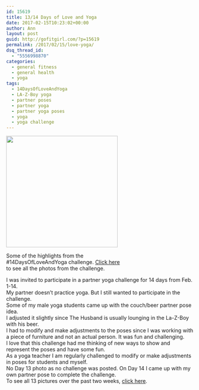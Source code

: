 ```yaml
---
id: 15619
title: 13/14 Days of Love and Yoga
date: 2017-02-15T10:23:02+00:00
author: Ann
layout: post
guid: http://gofitgirl.com/?p=15619
permalink: /2017/02/15/love-yoga/
dsq_thread_id:
  - "5556998870"
categories:
  - general fitness
  - general health
  - yoga
tags:
  - 14DaysOfLoveAndYoga
  - LA-Z-Boy yoga
  - partner poses
  - partner yoga
  - partner yoga poses
  - yoga
  - yoga challenge
---
```

<div id="attachment_15620" style="width: 310px" class="wp-caption alignleft">
  <a href="http://gofitgirl.com/2017/02/love-yoga/lay-collage/" rel="attachment wp-att-15620"><img class="wp-image-15620 size-medium" src="http://gofitgirl.com/wp-content/uploads/2017/02/LAY-collage-300x300.jpg" width="300" height="300" /></a>
  
  <p class="wp-caption-text">
    Some of the highlights from the #14DaysOfLoveAndYoga challenge. <a href="https://www.facebook.com/pg/GoFitGirl/photos/?tab=album&album_id=1261578210597626#">Click here</a> to see all the photos from the challenge.
  </p>
</div>

  
I was invited to participate in a partner yoga challenge for 14 days from Feb. 1-14.  
My partner doesn&#8217;t practice yoga. But I still wanted to participate in the challenge.  
Some of my male yoga students came up with the couch/beer partner pose idea.  
I adjusted it slightly since The Husband is usually lounging in the La-Z-Boy with his beer.  
I had to modify and make adjustments to the poses since I was working with a piece of furniture and not an actual person. It was fun and challenging.  
I love that this challenge had me thinking of new ways to show and represent the poses and have some fun.  
As a yoga teacher I am regularly challenged to modify or make adjustments in poses for students and myself.  
No Day 13 photo as no challenge was posted. On Day 14 I came up with my own partner pose to complete the challenge.  
To see all 13 pictures over the past two weeks, [click here](https://www.facebook.com/pg/GoFitGirl/photos/?tab=album&album_id=1261578210597626#).